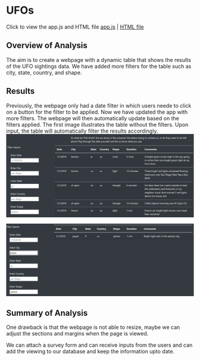 # UFOs
Click to view the app.js and HTML file [app.js](https://github.com/pranavspatel/UFOs/blob/main/static/js/app.js) | [HTML file](https://github.com/pranavspatel/UFOs/blob/main/index.html) 

## Overview of Analysis
The aim is to create a webpage with a dynamic table that shows the results of the UFO sightings data. We have added more filters for the table such as city, state, country, and shape.

## Results
Previously, the webpage only had a date filter in which users neede to click on a button for the filter to be applied. Now we have updated the app with more filters. The webpage will then automatically update based on the filters applied. The first image illustrates the table without the filters. Upon input, the table will automatically filter the results accordingly.
![](images/image1.png)

![](images/image%202.png)



## Summary of Analysis
One drawback is that the webpage is not able to resize, maybe we can adjust the sections and margins when the page is viewed.

We can attach a survey form and can receive inputs from the users and can add the viewing to our database and keep the information upto date.
